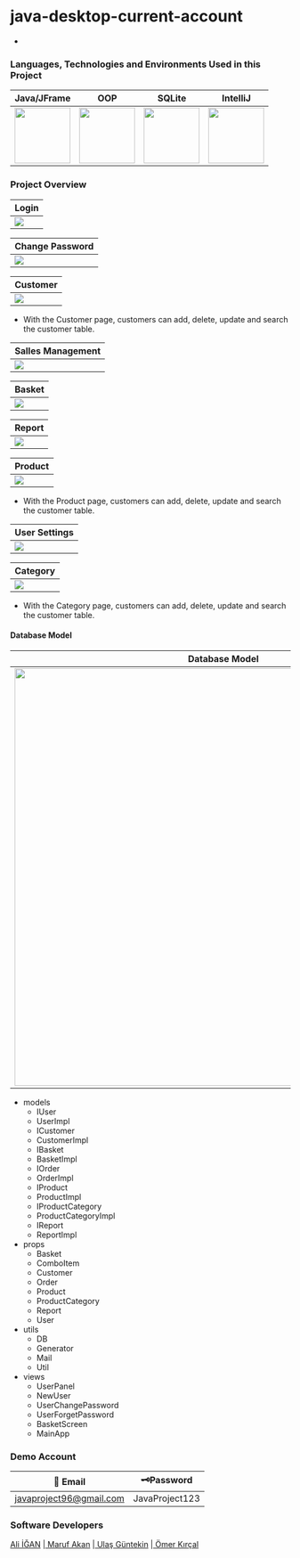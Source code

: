 # java-desktop-current-account
- 

### Languages, Technologies and Environments Used in this Project

| Java/JFrame  | OOP | SQLite | IntelliJ  |
| :------------: | :------------: | :------------: | :------------: |
|<img src="https://iskulubu.com/wp-content/uploads/2021/06/java.png" width="100">|<img src="https://ccweb.imgix.net/https%3A%2F%2Fd3f1iyfxxz8i1e.cloudfront.net%2Fcourses%2Fcourse_image%2F033d2bd4b880.jpg?ar=16%3A9&auto=format&cs=strip&fit=crop&h=380&ixlib=php-3.3.1&w=535&s=396bdea2da23cd72b8c6adf71525ab23" width="100">|<img src="https://csharpcorner-mindcrackerinc.netdna-ssl.com/UploadFile/55275a/windows-phone-8-1-sqlite-how-to-store-data-in-database/Images/SQLite.jpg" width="100">|<img src="https://www.yazilimevi.com/images/virtuemart/product/JetBrains-IntelliJ-IDEA-Ultimate-2018-indir.png" width="100">|

### Project Overview

| Login |
| ------------ |
|<img src="https://github.com/maruf04/java-desktop-current-account/blob/main/img/login.png" >|

| Change Password |
| ------------ |
|<img src="https://github.com/maruf04/java-desktop-current-account/blob/main/img/cp.png" >|

| Customer |
| ------------ |
|<img src="https://github.com/maruf04/java-desktop-current-account/blob/main/img/customer.png" >|

- With the Customer page, customers can add, delete, update and search the customer table.

| Salles Management |
| ------------ |
|<img src="https://github.com/maruf04/java-desktop-current-account/blob/main/img/salesM.png" >|

| Basket |
| ------------ |
|<img src="https://github.com/maruf04/java-desktop-current-account/blob/main/img/basket.png" >|

| Report |
| ------------ |
|<img src="https://github.com/maruf04/java-desktop-current-account/blob/main/img/report.png" >|

| Product |
| ------------ |
|<img src="https://github.com/maruf04/java-desktop-current-account/blob/main/img/products.png" >|

- With the Product page, customers can add, delete, update and search the customer table.


| User Settings |
| ------------ |
|<img src="https://github.com/maruf04/java-desktop-current-account/blob/main/img/userSt.png" >|

| Category |
| ------------ |
|<img src="https://github.com/maruf04/java-desktop-current-account/blob/main/img/categori.png" >|

- With the Category page, customers can add, delete, update and search the customer table.


#### Database Model
| Database Model |
| ------------ |
|<img src="https://github.com/maruf04/java-desktop-current-account/blob/main/img/sqluml.png" width="750">|
                
+ models
    + IUser
    + UserImpl
    + ICustomer
    + CustomerImpl
    + IBasket
    + BasketImpl
    + IOrder
    + OrderImpl
    + IProduct
    + ProductImpl
    + IProductCategory
    + ProductCategoryImpl
    + IReport
    + ReportImpl
+ props
    + Basket
    + ComboItem
    + Customer
    + Order
    + Product
    + ProductCategory
    + Report
    + User
+ utils
    * DB
    * Generator
    * Mail
    * Util
+ views
    * UserPanel
    * NewUser
    * UserChangePassword
    * UserForgetPassword
    * BasketScreen
    * MainApp
                    



### Demo Account
                    
 🔐 Email  | 🗝️Password
------------- | -------------
javaproject96@gmail.com  | JavaProject123



### Software Developers

<a href="https://github.com/aliigan" > Ali İĞAN</a>
|<a href="https://github.com/maruf04" > Maruf Akan</a>
|<a href="https://github.com/UlasGultekin" > Ulaş Güntekin</a>
|<a href="https://github.com/omerkircal" > Ömer Kırçal</a>


